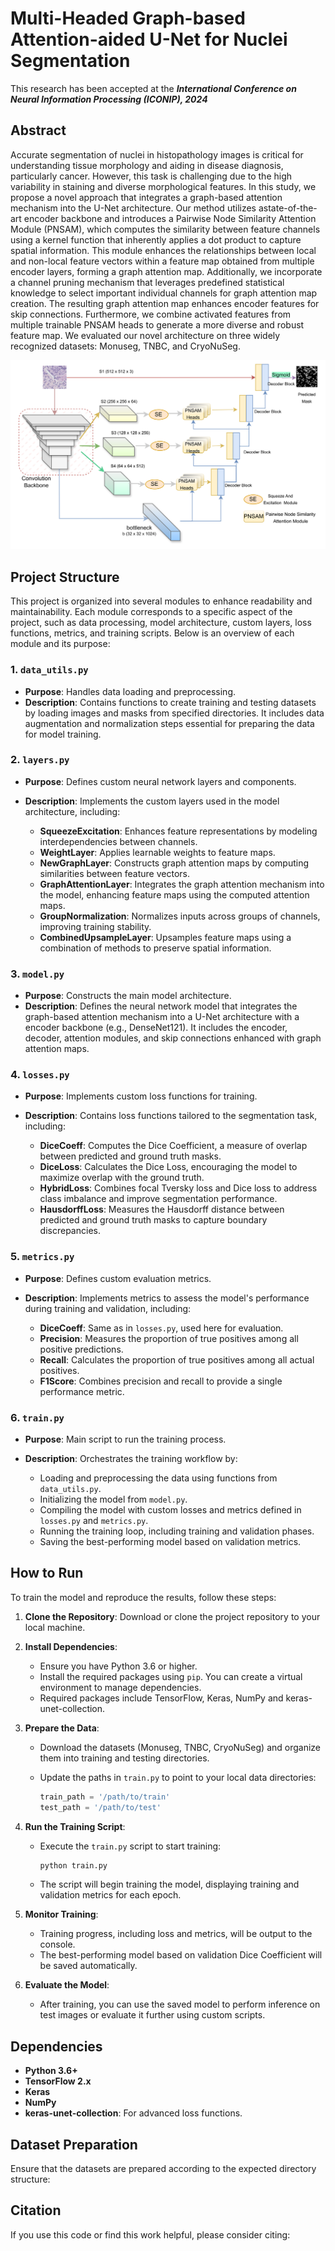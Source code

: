 # Multi-Headed Graph-based Attention-aided U-Net for Nuclei Segmentation

This research has been accepted at the ***International Conference on Neural Information Processing (ICONIP), 2024***

## Abstract
Accurate segmentation of nuclei in histopathology images is critical for understanding tissue morphology and aiding in disease diagnosis, particularly cancer. However, this task is challenging due to the high variability in staining and diverse morphological features. In this study, we propose a novel approach that integrates a graph-based attention mechanism into the U-Net architecture. Our method utilizes astate-of-the-art encoder backbone and introduces a Pairwise Node Similarity Attention Module (PNSAM), which computes the similarity between feature channels using a kernel function that inherently applies a dot product to capture spatial information. This module enhances the relationships between local and non-local feature vectors within a feature map obtained from multiple encoder layers, forming a graph attention map. Additionally, we incorporate a channel pruning mechanism that leverages predefined statistical knowledge to select important individual channels for graph attention map creation. The resulting graph attention map enhances encoder features for skip connections. Furthermore, we combine activated features from multiple trainable PNSAM heads to generate a more diverse and robust feature map. We evaluated our novel architecture on three widely recognized datasets: Monuseg, TNBC, and CryoNuSeg. 

![Architecrure!](assests/main-diagram.png)


## Project Structure

This project is organized into several modules to enhance readability and maintainability. Each module corresponds to a specific aspect of the project, such as data processing, model architecture, custom layers, loss functions, metrics, and training scripts. Below is an overview of each module and its purpose:

### 1. `data_utils.py`

- **Purpose**: Handles data loading and preprocessing.
- **Description**: Contains functions to create training and testing datasets by loading images and masks from specified directories. It includes data augmentation and normalization steps essential for preparing the data for model training.

### 2. `layers.py`

- **Purpose**: Defines custom neural network layers and components.
- **Description**: Implements the custom layers used in the model architecture, including:

  - **SqueezeExcitation**: Enhances feature representations by modeling interdependencies between channels.
  - **WeightLayer**: Applies learnable weights to feature maps.
  - **NewGraphLayer**: Constructs graph attention maps by computing similarities between feature vectors.
  - **GraphAttentionLayer**: Integrates the graph attention mechanism into the model, enhancing feature maps using the computed attention maps.
  - **GroupNormalization**: Normalizes inputs across groups of channels, improving training stability.
  - **CombinedUpsampleLayer**: Upsamples feature maps using a combination of methods to preserve spatial information.

### 3. `model.py`

- **Purpose**: Constructs the main model architecture.
- **Description**: Defines the neural network model that integrates the graph-based attention mechanism into a U-Net architecture with a encoder backbone (e.g., DenseNet121). It includes the encoder, decoder, attention modules, and skip connections enhanced with graph attention maps.

### 4. `losses.py`

- **Purpose**: Implements custom loss functions for training.
- **Description**: Contains loss functions tailored to the segmentation task, including:

  - **DiceCoeff**: Computes the Dice Coefficient, a measure of overlap between predicted and ground truth masks.
  - **DiceLoss**: Calculates the Dice Loss, encouraging the model to maximize overlap with the ground truth.
  - **HybridLoss**: Combines focal Tversky loss and Dice loss to address class imbalance and improve segmentation performance.
  - **HausdorffLoss**: Measures the Hausdorff distance between predicted and ground truth masks to capture boundary discrepancies.

### 5. `metrics.py`

- **Purpose**: Defines custom evaluation metrics.
- **Description**: Implements metrics to assess the model's performance during training and validation, including:

  - **DiceCoeff**: Same as in `losses.py`, used here for evaluation.
  - **Precision**: Measures the proportion of true positives among all positive predictions.
  - **Recall**: Calculates the proportion of true positives among all actual positives.
  - **F1Score**: Combines precision and recall to provide a single performance metric.

### 6. `train.py`

- **Purpose**: Main script to run the training process.
- **Description**: Orchestrates the training workflow by:

  - Loading and preprocessing the data using functions from `data_utils.py`.
  - Initializing the model from `model.py`.
  - Compiling the model with custom losses and metrics defined in `losses.py` and `metrics.py`.
  - Running the training loop, including training and validation phases.
  - Saving the best-performing model based on validation metrics.

## How to Run

To train the model and reproduce the results, follow these steps:

1. **Clone the Repository**: Download or clone the project repository to your local machine.

2. **Install Dependencies**:

   - Ensure you have Python 3.6 or higher.
   - Install the required packages using `pip`. You can create a virtual environment to manage dependencies.
   - Required packages include TensorFlow, Keras, NumPy and keras-unet-collection.

3. **Prepare the Data**:

   - Download the datasets (Monuseg, TNBC, CryoNuSeg) and organize them into training and testing directories.
   - Update the paths in `train.py` to point to your local data directories:

     ```python
     train_path = '/path/to/train'
     test_path = '/path/to/test'
     ```

4. **Run the Training Script**:

   - Execute the `train.py` script to start training:

     ```bash
     python train.py
     ```

   - The script will begin training the model, displaying training and validation metrics for each epoch.

5. **Monitor Training**:

   - Training progress, including loss and metrics, will be output to the console.
   - The best-performing model based on validation Dice Coefficient will be saved automatically.

6. **Evaluate the Model**:

   - After training, you can use the saved model to perform inference on test images or evaluate it further using custom scripts.

## Dependencies

- **Python 3.6+**
- **TensorFlow 2.x**
- **Keras**
- **NumPy**
- **keras-unet-collection**: For advanced loss functions.

## Dataset Preparation

Ensure that the datasets are prepared according to the expected directory structure:

## Citation

If you use this code or find this work helpful, please consider citing:



